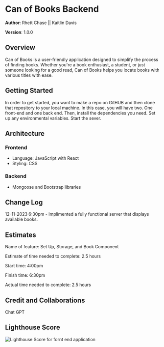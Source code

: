 # Can of Books Backend

**Author**: Rhett Chase || Kaitlin Davis

**Version**: 1.0.0

## Overview

Can of Books is a user-friendly application designed to simplify the process of finding books. Whether you're a book enthusiast, a student, or just someone looking for a good read, Can of Books helps you locate books with various titles with ease.

## Getting Started

In order to get started, you want to make a repo on GitHUB and then clone that repository to your local machine. In this case, you will have two. One front-end and one back end. Then, install the dependencies you need. Set up any environmental variables. Start the sever.

## Architecture

### Frontend

* Language: JavaScript with React
* Styling: CSS

### Backend

* Mongoose and Bootstrap libraries

## Change Log

12-11-2023 6:30pm - Implimented a fully functional server that displays available books.

## Estimates

Name of feature: Set Up, Storage, and Book Component

Estimate of time needed to complete: 2.5 hours

Start time: 4:00pm

Finish time: 6:30pm

Actual time needed to complete: 2.5 hours

## Credit and Collaborations

Chat GPT

## Lighthouse Score

![Lighthouse Score for fornt end application](img/lighthouse.png)